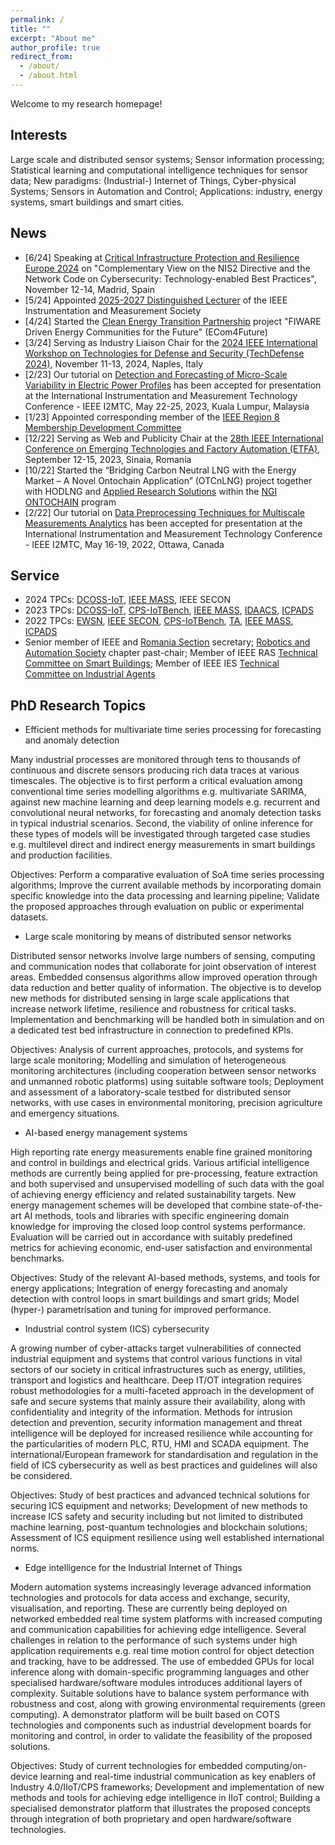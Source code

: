 ```yaml
---
permalink: /
title: ""
excerpt: "About me"
author_profile: true
redirect_from: 
  - /about/
  - /about.html
---
```


Welcome to my research homepage! 

Interests
------
Large scale and distributed sensor systems; Sensor information processing; Statistical learning and computational intelligence techniques for sensor data; New paradigms: (Industrial-) Internet of Things, Cyber-physical Systems; Sensors in Automation and Control; Applications: industry, energy systems, smart buildings and smart cities.

News
------
* [6/24] Speaking at [Critical Infrastructure Protection and Resilience Europe 2024](https://www.cipre-expo.com) on "Complementary View on the NIS2 Directive and the Network Code on Cybersecurity: Technology-enabled Best Practices", November 12-14, Madrid, Spain
* [5/24] Appointed [2025-2027 Distinguished Lecturer](https://ieee-ims.org/dlp) of the IEEE Instrumentation and Measurement Society
* [4/24] Started the [Clean Energy Transition Partnership](https://cetpartnership.eu) project "FIWARE Driven Energy Communities for the Future" (ECom4Future)
* [3/24] Serving as Industry Liaison Chair for the [2024 IEEE International Workshop on Technologies for Defense and Security (TechDefense 2024)](https://techdefense.org), November 11-13, 2024, Naples, Italy
* [2/23] Our tutorial on [Detection and Forecasting of Micro-Scale Variability in Electric Power Profiles](https://i2mtc2023.ieee-ims.org/tutorial-presentations) has been accepted for presentation at the International Instrumentation and Measurement Technology Conference - IEEE I2MTC, May 22-25, 2023, Kuala Lumpur, Malaysia
* [1/23] Appointed corresponding member of the [IEEE Region 8 Membership Development Committee](https://ieeer8.org/category/member-activities/membership-development/)
* [12/22] Serving as Web and Publicity Chair at the [28th IEEE International Conference on Emerging Technologies and Factory Automation (ETFA)](https://2023.ieee-etfa.org), September 12-15, 2023, Sinaia, Romania
* [10/22] Started the “Bridging Carbon Neutral LNG with the Energy Market – A Novel Ontochain Application” (OTCnLNG) project together with HODLNG and [Applied Research Solutions](https://www.research-solutions.eu) within the [NGI ONTOCHAIN](https://ontochain.ngi.eu) program
* [2/22] Our tutorial on [Data Preprocessing Techniques for Multiscale Measurements Analytics](https://i2mtc2022.ieee-ims.org/tutorials/) has been accepted for presentation at the International Instrumentation and Measurement Technology Conference - IEEE I2MTC, May 16-19, 2022, Ottawa, Canada

Service
------
* 2024 TPCs: [DCOSS-IoT](https://dcoss.org), [IEEE MASS](https://sites.google.com/view/ieee-mass-2024/), IEEE SECON
* 2023 TPCs: [DCOSS-IoT](https://dcoss.org), [CPS-IoTBench](https://www.iotbench.ethz.ch/cps-iotbench-2023/), [IEEE MASS](https://cis.temple.edu/ieeemass2023/index.html), [IDAACS](http://www.idaacs.net/2023), [ICPADS](https://ieee-cybermatics.org/2023/icpads/)
* 2022 TPCs: [EWSN](https://ewsn2022.jku.at), [IEEE SECON](https://secon2022.ieee-secon.org), [CPS-IoTBench](https://www.iotbench.ethz.ch/cps-iotbench-2022/), [TA](https://ta22.cran.univ-lorraine.fr), [IEEE MASS](https://sites.google.com/view/ieee-mass-2022), [ICPADS](http://ieee-icpads.net/2022/)
* Senior member of IEEE and [Romania Section](https://romania.ieeer8.org) secretary; [Robotics and Automation Society](http://www.ieee-ras.org) chapter past-chair; Member of IEEE RAS [Technical Committee on Smart Buildings](https://www.ieee-ras.org/smart-building); Member of IEEE IES [Technical Committee on Industrial Agents](https://tcia.ieee-ies.org)

PhD Research Topics
------
* Efficient methods for multivariate time series processing for forecasting and anomaly detection

Many industrial processes are monitored through tens to thousands of continuous and discrete sensors producing rich data traces at various timescales. The objective is to first perform a critical evaluation among conventional time series modelling algorithms e.g. multivariate SARIMA, against new machine learning and deep learning models e.g. recurrent and convolutional neural networks, for forecasting and anomaly detection tasks in typical industrial scenarios. Second, the viability of online inference for these types of models will be investigated through targeted case studies e.g. multilevel direct and indirect energy measurements in smart buildings and production facilities.

Objectives: Perform a comparative evaluation of SoA time series processing algorithms; Improve the current available methods by incorporating domain specific knowledge into the data processing and learning pipeline; Validate the proposed approaches through evaluation on public or experimental datasets.

* Large scale monitoring by means of distributed sensor networks

Distributed sensor networks involve large numbers of sensing, computing and communication nodes that collaborate for joint observation of interest areas. Embedded consensus algorithms allow improved operation through data reduction and better quality of information. The objective is to develop new methods for distributed sensing in large scale applications that increase network lifetime, resilience and robustness for critical tasks. Implementation and benchmarking will be handled both in simulation and on a dedicated test bed infrastructure in connection to predefined KPIs.

Objectives: Analysis of current approaches, protocols, and systems for large scale monitoring; Modelling and simulation of heterogeneous monitoring architectures (including cooperation between sensor networks and unmanned robotic platforms) using suitable software tools; Deployment and assessment of a laboratory-scale testbed for distributed sensor networks, with use cases in environmental monitoring, precision agriculture and emergency situations.

* AI-based energy management systems

High reporting rate energy measurements enable fine grained monitoring and control in buildings and electrical grids. Various artificial intelligence methods are currently being applied for pre-processing, feature extraction and both supervised and unsupervised modelling of such data with the goal of achieving energy efficiency and related sustainability targets. New energy management schemes will be developed that combine state-of-the-art AI methods, tools and libraries with specific engineering domain knowledge for improving the closed loop control systems performance. Evaluation will be carried out in accordance with suitably predefined metrics for achieving economic, end-user satisfaction and environmental benchmarks.

Objectives: Study of the relevant AI-based methods, systems, and tools for energy applications; Integration of energy forecasting and anomaly detection with control loops in smart buildings and smart grids; Model (hyper-) parametrisation and tuning for improved performance.

* Industrial control system (ICS) cybersecurity 

A growing number of cyber-attacks target vulnerabilities of connected industrial equipment and systems that control various functions in vital sectors of our society in critical infrastructures such as energy, utilities, transport and logistics and healthcare. Deep IT/OT integration requires robust methodologies for a multi-faceted approach in the development of safe and secure systems that mainly assure their availability, along with confidentiality and integrity of the information. Methods for intrusion detection and prevention, security information management and threat intelligence will be deployed for increased resilience while accounting for the particularities of modern PLC, RTU, HMI and SCADA equipment. The international/European framework for standardisation and regulation in the field of ICS cybersecurity as well as best practices and guidelines will also be considered.

Objectives: Study of best practices and advanced technical solutions for securing ICS equipment and networks; Development of new methods to increase ICS safety and security including but not limited to distributed machine learning, post-quantum technologies and blockchain solutions; Assessment of ICS equipment resilience using well established international norms.

* Edge intelligence for the Industrial Internet of Things

Modern automation systems increasingly leverage advanced information technologies and protocols for data access and exchange, security, visualisation, and reporting. These are currently being deployed on networked embedded real time system platforms with increased computing and communication capabilities for achieving edge intelligence. Several challenges in relation to the performance of such systems under high application requirements e.g. real time motion control for object detection and tracking, have to be addressed. The use of embedded GPUs for local inference along with domain-specific programming languages and other specialised hardware/software modules introduces additional layers of complexity. Suitable solutions have to balance system performance with robustness and cost, along with growing environmental requirements (green computing). A demonstrator platform will be built based on COTS technologies and components such as industrial development boards for monitoring and control, in order to validate the feasibility of the proposed solutions.

Objectives: Study of current technologies for embedded computing/on-device learning and real-time industrial communication as key enablers of Industry 4.0/IIoT/CPS frameworks; Development and implementation of new methods and tools for achieving edge intelligence in IIoT control; Building a specialised demonstrator platform that illustrates the proposed concepts through integration of both proprietary and open hardware/software technologies.

